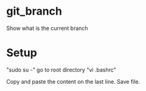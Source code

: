# git_branch
Show what is the current branch


# Setup

"sudo su -" go to root directory
"vi .bashrc"

Copy and paste the content on the last line.
Save file.
